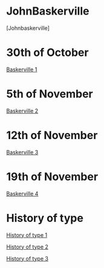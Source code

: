 # JohnBaskerville
[Johnbaskerville]
# 30th of October
[Baskerville 1](https://scott-hogsett.github.io/john_baskerville/johnbaskerville1.html)

# 5th of November
[Baskerville 2](https://scott-hogsett.github.io/john_baskerville/johnbaskerville2.html)

# 12th of November
[Baskerville 3](https://scott-hogsett.github.io/john_baskerville/johnbaskerville3.html)

# 19th of November
[Baskerville 4](https://scott-hogsett.github.io/john_baskerville/johnbaskerville4.html)

History of type
================

[History of type 1](https://scott-hogsett.github.io/john_baskerville/historyoftype1.html)

[History of type 2](https://scott-hogsett.github.io/john_baskerville/historyoftype2.html)

[History of type 3](https://scott-hogsett.github.io/john_baskerville/historyoftype3.html)
